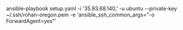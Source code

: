 ansible-playbook setup.yaml -i '35.93.68.140,' -u ubuntu --private-key ~/.ssh/rohan-oregon.pem -e 'ansible_ssh_common_args="-o ForwardAgent=yes"'